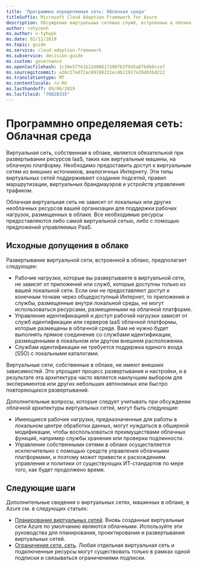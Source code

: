 ```yaml
---
title: 'Программно определяемая сеть: Облачная среда'
titleSuffix: Microsoft Cloud Adoption Framework for Azure
description: Обсуждение виртуальных сетевых служб, встроенных в облако.
author: rotycenh
ms.author: v-tyhopk
ms.date: 02/11/2019
ms.topic: guide
ms.service: cloud-adoption-framework
ms.subservice: decision-guide
ms.custom: governance
ms.openlocfilehash: 1c30e57761b12d00617296fb3f9d5a87b8b6cce7
ms.sourcegitcommit: a26c27ed72ac89198231ec4b11917a20d03bd222
ms.translationtype: MT
ms.contentlocale: ru-RU
ms.lasthandoff: 09/06/2019
ms.locfileid: "70828335"
---
```

# <a name="software-defined-networking-cloud-native"></a>Программно определяемая сеть: Облачная среда

Виртуальная сеть, собственная в облаке, является обязательной при развертывании ресурсов IaaS, таких как виртуальные машины, на облачную платформу. Необходимо предоставить доступ к виртуальным сетям из внешних источников, аналогичных Интернету. Эти типы виртуальных сетей поддерживают создание подсетей, правил маршрутизации, виртуальных брандмауэров и устройств управления трафиком.

Облачная виртуальная сеть не зависит от локальных или других необлачных ресурсов вашей организации для поддержки рабочих нагрузок, размещенных в облаке. Все необходимые ресурсы предоставляются либо самой виртуальной сетью, либо с помощью предложений управляемых PaaS.

## <a name="cloud-native-assumptions"></a>Исходные допущения в облаке

Развертывание виртуальной сети, встроенной в облако, предполагает следующее:

- Рабочие нагрузки, которые вы развертываете в виртуальной сети, не зависят от приложений или служб, которые доступны только из вашей локальной сети. Если они не предоставляют доступ к конечным точкам через общедоступный Интернет, то приложения и службы, размещенные внутри локальной среды, не могут использоваться ресурсами, размещенными на облачной платформе.
- Управление идентификацией и доступ рабочей нагрузки зависят от служб идентификации или серверов IaaS облачной платформы, которые размещены в облачной среде. Вам не нужно будет выполнять прямое соединение со службами идентификации, размещенными в локальном или другом внешнем расположении.
- Службам идентификации не требуется поддержка единого входа (SSO) с локальными каталогами.

Виртуальные сети, собственные в облаке, не имеют внешних зависимостей. Это упрощает процесс развертывания и настройки, и в результате эта архитектура часто является наилучшим выбором для экспериментов или других небольших автономных или быстро повторяющихся развертываний.

Дополнительные вопросы, которые следует учитывать при обсуждении облачной архитектуры виртуальных сетей, могут быть следующие:

- Имеющиеся рабочие нагрузки, предназначенные для работы в локальном центре обработки данных, могут нуждаться в обширной модификации, чтобы воспользоваться преимуществами облачных функций, например службы хранения или проверки подлинности.
- Управление собственными сетями в облаке осуществляется исключительно с помощью средств управления облачными платформами, и поэтому может привести к расхождениям управления и политики от существующих ИТ-стандартов по мере того, как будет продолжено время.

## <a name="next-steps"></a>Следующие шаги

Дополнительные сведения о виртуальных сетях, машинных в облаке, в Azure см. в следующих статьях:

- [Планирование виртуальных сетей](/azure/virtual-network/virtual-network-vnet-plan-design-arm). Вновь созданные виртуальные сети Azure по умолчанию являются облачными. Используйте эти руководства для планирования, проектирования и развертывания виртуальных сетей.
- [Ограничения сети. сеть](/azure/azure-subscription-service-limits?toc=%2fazure%2fvirtual-network%2ftoc.json#networking-limits). Любая отдельная виртуальная сеть и подключенные ресурсы могут существовать только в рамках одной подписки и связываться ограничениями подписки.
